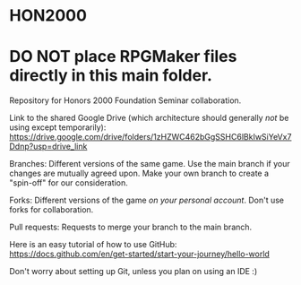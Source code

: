 # HON2000
# DO NOT place RPGMaker files directly in this main folder.
Repository for Honors 2000 Foundation Seminar collaboration.

Link to the shared Google Drive (which architecture should generally *not* be using except temporarily):
https://drive.google.com/drive/folders/1zHZWC462bGgSSHC6lBkIwSiYeVx7Ddnp?usp=drive_link

Branches:
  Different versions of the same game. 
  Use the main branch if your changes are mutually agreed upon.
  Make your own branch to create a "spin-off" for our consideration.

  
Forks: 
  Different versions of the game *on your personal account*.
  Don't use forks for collaboration.

  
Pull requests:
  Requests to merge your branch to the main branch.

Here is an easy tutorial of how to use GitHub:
https://docs.github.com/en/get-started/start-your-journey/hello-world

Don't worry about setting up Git, unless you plan on using an IDE :)

